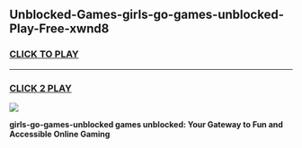 
## Unblocked-Games-girls-go-games-unblocked-Play-Free-xwnd8
<h3>
<a href="https://premium76.site?title=girls-go-games-unblocked&ref=10A">CLICK TO PLAY</a></h3>
<hr>

<h3>
<a href="https://premium76.site?title=girls-go-games-unblocked&ref=10A">CLICK 2 PLAY</a>
  
</h3>

<a href="https://premium76.site?title=girls-go-games-unblocked&ref=10A"><img src="https://clearcache.store/games.png"></a>


**girls-go-games-unblocked games unblocked: Your Gateway to Fun and Accessible Online Gaming**

